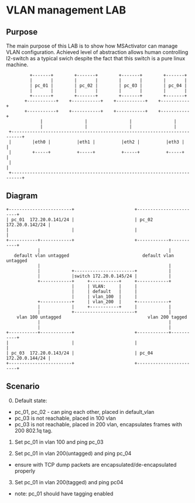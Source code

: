 # VLAN management LAB

## Purpose
The main purpose of this LAB is to show how MSActivator can manage VLAN configuration.
Achieved level of abstraction allows human controlling l2-switch as a typical swich despite the fact that this switch is a pure linux machine.

             +-------+        +-------+        +-------+        +-------+
             |       |        |       |        |       |        |       |
             | pc_01 |        | pc_02 |        | pc_03 |        | pc_04 |
             |       |        |       |        |       |        |       |
             +-------+        +-------+        +-------+        +-------+
           +-----------+    +-----------+    +-----------+    +-----------+
           +-----------+    +-----------+    +-----------+    +-----------+
                 |                |                |                |
                 |                |                |                |
     +--------------------------------------------------------------------------+
     |        |eth0 |          |eth1 |          |eth2 |          |eth3 |        |
     |        +-----+          +-----+          +-----+          +-----+        |
     |                                                                          |
     +--------------------------------------------------------------------------+

## Diagram

    +------------------------+                       +------------------------+
    | pc_01  172.20.0.141/24 |                       | pc_02  172.20.0.142/24 |
    |                        |                       |                        |
    +-----------+------------+                       +------------+-----------+
                |                                                 |
       default vlan untagged                            default vlan untagged
                |                                                 |
                |            +-----------------------+            |
                |            |switch 172.20.0.145/24 |            |
                +------------+     +-----------+     +------------+
                             |     | VLAN:     |     |
                             |     | default   |     |
                             |     | vlan_100  |     |
                +------------+     | vlan_200  |     +------------+
                |            |     +-----------+     |            |
                |            +-----------------------+            |
        vlan 100 untagged                                 vlan 200 tagged
                |                                                 |
                |                                                 |
    +-----------+------------+                       +------------+-----------+
    |                        |                       |                        |
    | pc_03  172.20.0.143/24 |                       | pc_04  172.20.0.144/24 |
    +------------------------+                       +------------------------+

## Scenario
0. Default state:
 - pc_01, pc_02 - can ping each other, placed in default_vlan
 - pc_03 is not reachable, placed in 100 vlan
 - pc_03 is not reachable, placed in 200 vlan, encapsulates frames with 200 802.1q tag.

1. Set pc_01 in vlan 100 and ping pc_03

2. Set pc_01 in vlan 200(untagged) and ping pc_04
 - ensure with TCP dump packets are encapsulated/de-encapsulated properly

3. Set pc_01 in vlan 200(tagged) and ping pc04
 - note: pc_01 should have tagging enabled
